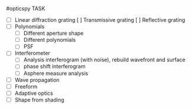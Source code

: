
#opticspy TASK
- [ ] Linear diffraction grating
 	[ ] Transmissive grating
	[ ] Reflective grating
- [ ] Polynomials
  - [ ] Different aperture shape
  - [ ] Different polynomials
  - [ ] PSF
- [ ] Interferometer
  - [ ] Analysis interferogram (with noise), rebuild wavefront and surface
  - [ ] phase shift interferogram
  - [ ] Asphere measure analysis
- [ ] Wave propagation
- [ ] Freeform
- [ ] Adaptive optics
- [ ] Shape from shading
